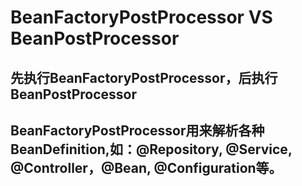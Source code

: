 # BeanFactoryPostProcessor VS BeanPostProcessor

## 先执行BeanFactoryPostProcessor，后执行BeanPostProcessor

## BeanFactoryPostProcessor用来解析各种BeanDefinition,如：@Repository, @Service, @Controller，@Bean, @Configuration等。






